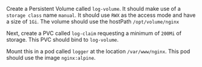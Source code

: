Create a Persistent Volume called `log-volume`. It should make use of a `storage class` name `manual`. It should use `RWX` as the access mode and have a size of `1Gi`. The volume should use the hostPath `/opt/volume/nginx`

Next, create a PVC called `log-claim` requesting a minimum of `200Mi` of storage. This PVC should bind to `log-volume`.

Mount this in a pod called `logger` at the location `/var/www/nginx`. This pod should use the image `nginx:alpine`.